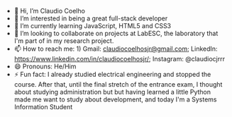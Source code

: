 - 👋 Hi, I’m Claudio Coelho
- 👀 I’m interested in being a great full-stack developer
- 🌱 I’m currently learning JavaScript, HTML5 and CSS3
- 🧠 I’m looking to collaborate on projects at LabESC, the laboratory that I'm part of in my research project.
- 📫 How to reach me: 1) Gmail: claudiocoelhosjr@gmail.com; LinkedIn: https://www.linkedin.com/in/claudiocoelhosjr/; Instagram: @claudiocjrrr
- 😄 Pronouns: He/Him
- ⚡ Fun fact: I already studied electrical engineering and stopped the course. After that, until the final stretch of the entrance exam, I thought about studying administration but but having learned a little Python made me want to study about development, and today I'm a Systems Information Student

<!---
claudiocoelhojr/claudiocoelhojr is a ✨ special ✨ repository because its `README.md` (this file) appears on your GitHub profile.
You can click the Preview link to take a look at your changes.
--->

